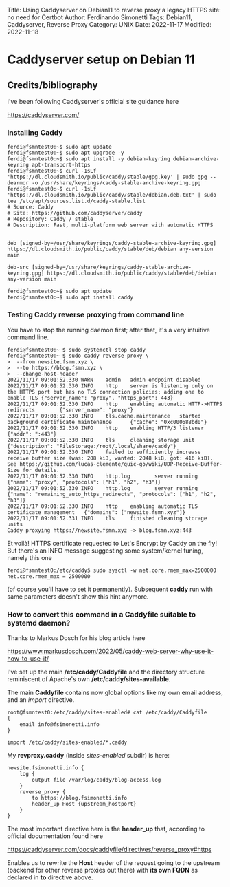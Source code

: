 Title: Using Caddyserver on Debian11 to reverse proxy a legacy HTTPS site: no need for Certbot
Author: Ferdinando Simonetti
Tags: Debian11, Caddyserver, Reverse Proxy
Category: UNIX
Date: 2022-11-17
Modified: 2022-11-18

# Caddyserver setup on Debian 11

## Credits/bibliography
I've been following Caddyserver's official site guidance here

https://caddyserver.com/

### Installing Caddy

```
ferdi@fsmntest0:~$ sudo apt update
ferdi@fsmntest0:~$ sudo apt upgrade -y
ferdi@fsmntest0:~$ sudo apt install -y debian-keyring debian-archive-keyring apt-transport-https
ferdi@fsmntest0:~$ curl -1sLf 'https://dl.cloudsmith.io/public/caddy/stable/gpg.key' | sudo gpg --dearmor -o /usr/share/keyrings/caddy-stable-archive-keyring.gpg
ferdi@fsmntest0:~$ curl -1sLf 'https://dl.cloudsmith.io/public/caddy/stable/debian.deb.txt' | sudo tee /etc/apt/sources.list.d/caddy-stable.list
# Source: Caddy
# Site: https://github.com/caddyserver/caddy
# Repository: Caddy / stable
# Description: Fast, multi-platform web server with automatic HTTPS


deb [signed-by=/usr/share/keyrings/caddy-stable-archive-keyring.gpg] https://dl.cloudsmith.io/public/caddy/stable/deb/debian any-version main

deb-src [signed-by=/usr/share/keyrings/caddy-stable-archive-keyring.gpg] https://dl.cloudsmith.io/public/caddy/stable/deb/debian any-version main

ferdi@fsmntest0:~$ sudo apt update
ferdi@fsmntest0:~$ sudo apt install caddy
```
### Testing Caddy reverse proxying from command line

You have to stop the running daemon first; after that, it's a very intuitive command line.
```
ferdi@fsmntest0:~ $ sudo systemctl stop caddy
ferdi@fsmntest0:~ $ sudo caddy reverse-proxy \
>  --from newsite.fsmn.xyz \
>  --to https://blog.fsmn.xyz \
>  --change-host-header
2022/11/17 09:01:52.330 WARN    admin   admin endpoint disabled
2022/11/17 09:01:52.330 INFO    http    server is listening only on the HTTPS port but has no TLS connection policies; adding one to enable TLS {"server_name": "proxy", "https_port": 443}
2022/11/17 09:01:52.330 INFO    http    enabling automatic HTTP->HTTPS redirects        {"server_name": "proxy"}
2022/11/17 09:01:52.330 INFO    tls.cache.maintenance   started background certificate maintenance      {"cache": "0xc000688bd0"}
2022/11/17 09:01:52.330 INFO    http    enabling HTTP/3 listener        {"addr": ":443"}
2022/11/17 09:01:52.330 INFO    tls     cleaning storage unit   {"description": "FileStorage:/root/.local/share/caddy"}
2022/11/17 09:01:52.330 INFO    failed to sufficiently increase receive buffer size (was: 208 kiB, wanted: 2048 kiB, got: 416 kiB). See https://github.com/lucas-clemente/quic-go/wiki/UDP-Receive-Buffer-Size for details.
2022/11/17 09:01:52.330 INFO    http.log        server running  {"name": "proxy", "protocols": ["h1", "h2", "h3"]}
2022/11/17 09:01:52.330 INFO    http.log        server running  {"name": "remaining_auto_https_redirects", "protocols": ["h1", "h2", "h3"]}
2022/11/17 09:01:52.330 INFO    http    enabling automatic TLS certificate management   {"domains": ["newsite.fsmn.xyz"]}
2022/11/17 09:01:52.331 INFO    tls     finished cleaning storage units
Caddy proxying https://newsite.fsmn.xyz -> blog.fsmn.xyz:443
```
Et voilà! HTTPS certificate requested to Let's Encrypt by Caddy on the fly!
But there's an INFO message suggesting some system/kernel tuning, namely this one
```
ferdi@fsmntest0:/etc/caddy$ sudo sysctl -w net.core.rmem_max=2500000
net.core.rmem_max = 2500000
``` 
(of course you'll have to set it permanently).
Subsequent **caddy** run with same parameters doesn't show this hint anymore.

### How to convert this command in a Caddyfile suitable to systemd daemon?

Thanks to Markus Dosch for his blog article here

https://www.markusdosch.com/2022/05/caddy-web-server-why-use-it-how-to-use-it/

I've set up the main **/etc/caddy/Caddyfile** and the directory structure reminiscent of Apache's own **/etc/caddy/sites-available**.

The main **Caddyfile** contains now global options like my own email address, and an *import* directive.

```
root@fsmntest0:/etc/caddy/sites-enabled# cat /etc/caddy/Caddyfile
{
    email info@fsimonetti.info
}

import /etc/caddy/sites-enabled/*.caddy
```

My **revproxy.caddy** (inside *sites-enabled* subdir) is here:

```
newsite.fsimonetti.info {
    log {
        output file /var/log/caddy/blog-access.log
    }
    reverse_proxy {
        to https://blog.fsimonetti.info
        header_up Host {upstream_hostport}
    }
}
```

The most important directive here is the **header_up** that, according to official documentation found here 

https://caddyserver.com/docs/caddyfile/directives/reverse_proxy#https

Enables us to rewrite the **Host** header of the request going to the upstream (backend for other reverse proxies out there) with **its own FQDN** as declared in **to** directive above.